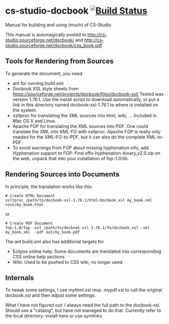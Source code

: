 cs-studio-docbook [![Build Status](https://travis-ci.org/ControlSystemStudio/org.csstudio.docbook.svg?branch=master)](https://travis-ci.org/ControlSystemStudio/org.csstudio.docbook)
=================

Manual for building and using (much) of CS-Studio

This manual is automagically posted to http://cs-studio.sourceforge.net/docbook/ and http://cs-studio.sourceforge.net/docbook/css_book.pdf

Tools for Rendering from Sources
--------------------------------

To generate the document, you need

* ant for running build.xml
* Docbook XSL style sheets from https://sourceforge.net/projects/docbook/files/docbook-xsl/
  Tested was version 1.76.1.
  Use the install script to download automatically, or put a link in this directory named docbook-xsl-1.76.1 to where is installed on the system.
* xsltproc for translating the XML sources into html, wiki, ...
  Included in Mac OS X and Linux.
* Apache FOP for translating the XML sources into PDF.
  One could translate the XML into XML-FO with xsltproc.
  Apache FOP is really only needed for the XML-FO-to-PDF,
  but it can also do the complete XML-to-PDF.
* To avoid warnings from FOP about missing hyphenation info, add Hyphenation support to FOP:
  Find offo-hyphenation-binary_v2.0.zip on the web, unpack that into your installation of fop-1.0/lib.

Rendering Sources into Documents
--------------------------------

In principle, the translation works like this:

    # Create HTML Document
    xsltproc /path/to/docbook-xsl-1.76.1/html/docbook.xsl my_book.xml  >out/my_book.html

or

    # Create PDF Document 
    fop-1.0/fop -xsl /path/to/docbook-xsl-1.76.1/fo/docbook.xsl -xml my_book.xml  -pdf out/my_book.pdf

The ant build.xml also has additional targets for

 * Eclipse online help:
   Some documents are translated into corresponding CSS online help sections
 * Wiki:
   Used to be pushed to CSS wiki, no longer used

Internals
---------

To tweak some settings, I use myhtml.xsl resp. mypdf.xsl to call the original docbook.xsl
and then adjust some settings.

What I have not figured out:
I always need the full path to the docbook-xsl.
Should use a "catalog", but have not managed to do that.
Currently refer to the local directory: install here or use symlinks.



